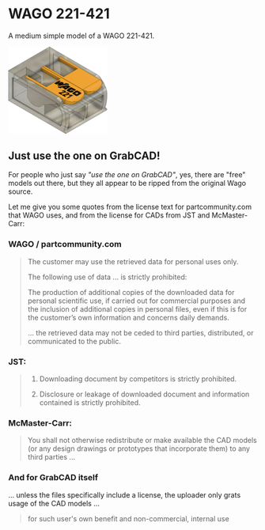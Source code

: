 # WAGO 221-421

A medium simple model of a WAGO 221-421. 

<img src="WAGO 221-421.png" width="200">

## Just use the one on GrabCAD!
For people who just say *"use the one on GrabCAD"*, yes, there are "free" models out there, but they all appear to be ripped from the original Wago source. 

Let me give you some quotes from the license text for partcommunity.com that WAGO uses, and from the license for CADs from JST and McMaster-Carr:

### WAGO / partcommunity.com
> The customer may use the retrieved data for personal uses only.
> 
> The following use of data ... is strictly prohibited:
> 
> The production of additional copies of the downloaded data for personal scientific use, if carried out for commercial purposes and the inclusion of additional copies in personal files, even if this is for the customer’s own information and concerns daily demands.
> 
> ... the retrieved data may not be ceded to third parties, distributed, or communicated to the public.

### JST:
> 1. Downloading document by competitors is strictly prohibited.
> 
> 3. Disclosure or leakage of downloaded document and information contained is strictly prohibited.

### McMaster-Carr:
> You shall not otherwise redistribute or make available the CAD models (or any design drawings or prototypes that incorporate them) to any third parties ...

### And for GrabCAD itself
... unless the files specifically include a license, the uploader only grats usage of the CAD models ...
>  for such user's own benefit and non-commercial, internal use
